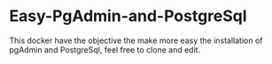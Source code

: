 # Easy-PgAdmin-and-PostgreSql

This docker have the objective the make more easy the installation of pgAdmin 
and PostgreSql, feel free to clone and edit.
